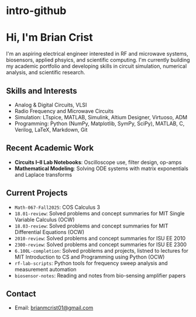 # intro-github
#  Hi, I'm Brian Crist

I'm an aspiring electrical engineer interested in RF and microwave systems, biosensors, applied phsyics, and scientific computing. I'm currently building my academic portfolio and developing skills in circuit simulation, numerical analysis, and scientific research.

## Skills and Interests

- Analog & Digital Circuits, VLSI
- Radio Frequency and Microwave Circuits
- Simulation: LTspice, MATLAB, Simulink, Altium Designer, Virtuoso, ADM
- Programming: Python (NumPy, Matplotlib, SymPy, SciPy), MATLAB, C, Verilog, LaTeX, Markdown, Git

## Recent Academic Work

- **Circuits I–II Lab Notebooks**: Oscilloscope use, filter design, op-amps
- **Mathematical Modeling**: Solving ODE systems with matrix exponentials and Laplace transforms

## Current Projects

- `Math-067-Fall2025`: COS Calculus 3
- `18.01-review`: Solved problems and concept summaries for MIT Single Variable Calculus (OCW)
- `18.03-review`: Solved problems and concept summaries for MIT Differential Equations (OCW)
- `2010-review`: Solved problems and concept summaries for ISU EE 2010
- `2300-review`: Solved problems and concept summaries for ISU EE 2300
- `6.100L-completion`: Solved problems and projects, listned to lectures for MIT Introduction to CS and Programming using Python (OCW)
- `rf-lab-scripts`: Python tools for frequency sweep analysis and measurement automation
- `biosensor-notes`: Reading and notes from bio-sensing amplifier papers

## Contact

- Email: brianmcrist01@gmail.com
